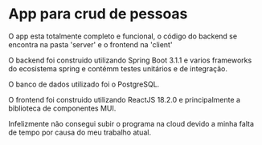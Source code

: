 # App para crud de pessoas

O app esta totalmente completo e funcional, o código do backend se encontra na pasta 'server' e o frontend na 'client'

O backend foi construido utilizando Spring Boot 3.1.1 e varios frameworks do ecosistema spring e contémm testes unitários e de integração.

O banco de dados utilizado foi o PostgreSQL.

O frontend foi construido utilizando ReactJS 18.2.0 e principalmente a biblioteca de componentes MUI.

Infelizmente não consegui subir o programa na cloud devido a minha falta de tempo por causa do meu trabalho atual.
